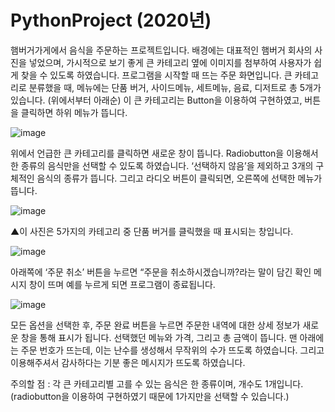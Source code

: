 # PythonProject (2020년)
햄버거가게에서 음식을 주문하는 프로젝트입니다. 배경에는 대표적인 햄버거 회사의 사진을 넣었으며, 가시적으로 보기 좋게 큰 카테고리 옆에 이미지를 첨부하여 사용자가 쉽게 찾을 수 있도록 하였습니다.
 프로그램을 시작할 때 뜨는 주문 화면입니다. 큰 카테고리로 분류했을 때,  메뉴에는 단품 버거, 사이드메뉴, 세트메뉴, 음료, 디저트로 총 5개가 있습니다. (위에서부터 아래순) 이 큰 카테고리는 Button을 이용하여 구현하였고, 버튼을 클릭하면 하위 메뉴가 뜹니다.
 
![image](https://user-images.githubusercontent.com/68242854/221752338-a509865c-34df-4771-a7c6-5cbaa97ebeb7.png)

위에서 언급한 큰 카테고리를 클릭하면 새로운 창이 뜹니다. Radiobutton을 이용해서 한 종류의 음식만을 선택할 수 있도록 하였습니다. ‘선택하지 않음’을 제외하고 3개의 구체적인 음식의 종류가 뜹니다. 그리고 라디오 버튼이 클릭되면, 오른쪽에 선택한 메뉴가 뜹니다. 

![image](https://user-images.githubusercontent.com/68242854/221752349-8e40dffb-967d-4623-a986-12dd6f89b942.png)

▲이 사진은 5가지의 카테고리 중 단품 버거를 클릭했을 때 표시되는 창입니다.

![image](https://user-images.githubusercontent.com/68242854/221752429-bf948d84-92b1-4568-81cd-6062f5c41c03.png)

아래쪽에 ‘주문 취소’ 버튼을 누르면 “주문을 취소하시겠습니까?라는 말이 담긴 확인 메시지 창이 뜨며 예를 누르게 되면 프로그램이 종료됩니다.

![image](https://user-images.githubusercontent.com/68242854/221752442-91e842d6-5651-4df0-ab45-1c7068079d44.png)

모든 옵션을 선택한 후, 주문 완료 버튼을 누르면 주문한 내역에 대한 상세 정보가 새로운 창을 통해 표시가 됩니다. 선택했던 메뉴와 가격, 그리고 총 금액이 뜹니다. 맨 아래에는 주문 번호가 뜨는데, 이는 난수를 생성해서 무작위의 수가 뜨도록 하였습니다. 그리고 이용해주셔서 감사하다는 기분 좋은 메시지가 뜨도록 하였습니다.

주의할 점 : 각 큰 카테고리별 고를 수 있는 음식은 한 종류이며, 개수도 1개입니다.  (radiobutton을 이용하여 구현하였기 때문에 1가지만을 선택할 수 있습니다.)
